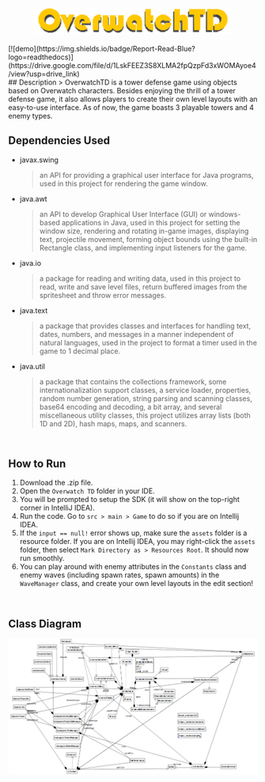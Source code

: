 <br/>
<div align="center"><img src="/Images/Logo.png" alt="Logo" width="400"/></div>
<br/>
[![demo](https://img.shields.io/badge/Report-Read-Blue?logo=readthedocs)](https://drive.google.com/file/d/1LskFEEZ3S8XLMA2fpQzpFd3xWOMAyoe4/view?usp=drive_link)
<br/>
## Description
> OverwatchTD is a tower defense game using objects based on Overwatch characters. Besides enjoying the thrill of a tower defense game, it also allows players to create their own level layouts with an easy-to-use interface. As of now, the game boasts 3 playable towers and 4 enemy types.
<br/>

## Dependencies Used

- javax.swing
  > an API for providing a graphical user interface for Java programs, used in this project for rendering the game window.

- java.awt
  > an API to develop Graphical User Interface (GUI) or windows-based applications in Java, used in this project for setting the window size, rendering and rotating in-game images, displaying text, projectile movement, forming object bounds using the built-in Rectangle class, and implementing input listeners for the game.

- java.io
  > a package for reading and writing data, used in this project to read, write and save level files, return buffered images from the spritesheet and throw error messages.

- java.text
  > a package that provides classes and interfaces for handling text, dates, numbers, and messages in a manner independent of natural languages, used in the project to format a timer used in the game to 1 decimal place.

- java.util
  > a package that contains the collections framework, some internationalization support classes, a service loader, properties, random number generation, string parsing and scanning classes, base64 encoding and decoding, a bit array, and several miscellaneous utility classes, this project utilizes array lists (both 1D and 2D), hash maps, maps, and scanners.
<br/>

## How to Run
1. Download the .zip file.
2. Open the `Overwatch TD` folder in your IDE.
3. You will be prompted to setup the SDK (it will show on the top-right corner in IntelliJ IDEA).
4. Run the code. Go to `src > main > Game` to do so if you are on Intellij IDEA.
5. If the `input == null!` error shows up, make sure the `assets` folder is a resource folder. If you are on Intellij IDEA, you may right-click the `assets` folder, then select `Mark Directory as > Resources Root`. It should now run smoothly.
6. You can play around with enemy attributes in the `Constants` class and enemy waves (including spawn rates, spawn amounts) in the `WaveManager` class, and create your own level layouts in the edit section!
<br/>

## Class Diagram
![ClassDiagram](/Images/ClassDiagram.png)
